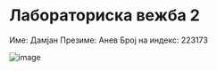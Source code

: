 # Лабораториска вежба 2

Име: Дамјан 
Презиме: Анев
Број на индекс: 223173


![image](https://github.com/DamjanAnev/SI_2024_lab2_223173/assets/166990673/f9a016c2-9fe2-4014-819e-ea70ec10e276)
